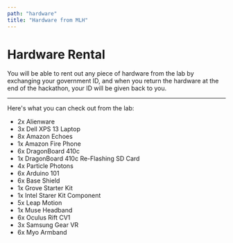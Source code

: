 ```yaml
---
path: "hardware"
title: "Hardware from MLH"
---
```

Hardware Rental
===
You will be able to rent out any piece of hardware from the lab by exchanging your government ID, and when you return the hardware at the end of the hackathon, your ID will be given back to you.

---
Here's what you can check out from the lab:

* 2x  Alienware
* 3x  Dell XPS 13 Laptop
* 8x  Amazon Echoes
* 1x  Amazon Fire Phone
* 6x  DragonBoard 410c
* 1x  DragonBoard 410c Re-Flashing SD Card
* 4x  Particle Photons
* 6x  Arduino 101
* 6x  Base Shield
* 1x  Grove Starter Kit
* 1x  Intel Starer Kit Component
* 5x  Leap Motion
* 1x  Muse Headband
* 6x  Oculus Rift CV1
* 3x  Samsung Gear VR
* 6x  Myo Armband
